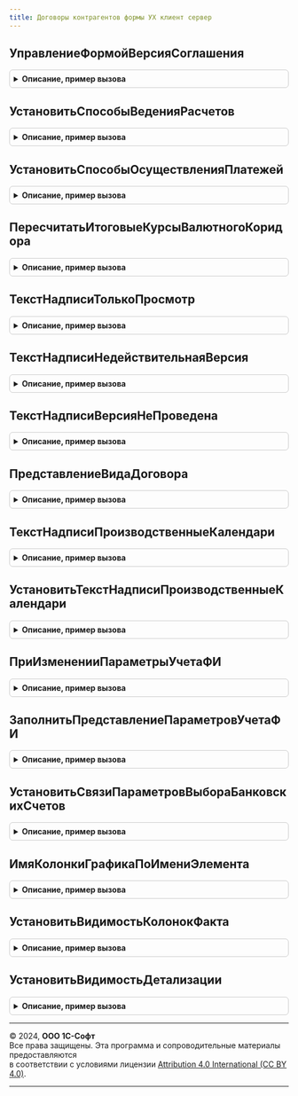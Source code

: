 ```yaml
---
title: Договоры контрагентов формы УХ клиент сервер
---
```



## УправлениеФормойВерсияСоглашения
<details style="margin: 1em 0; padding: 0.5em; border: 1px solid #ccc; border-radius: 6px;">

<summary style="font-weight: bold; cursor: pointer;">Описание, пример вызова</summary>

```bsl

Процедура УправлениеФормойВерсияСоглашения(Форма) Экспорт
```

Пример вызова
```bsl
ДоговорыКонтрагентовФормыУХКлиентСервер.УправлениеФормойВерсияСоглашения(Форма) 
```
</details>

## УстановитьСпособыВеденияРасчетов
<details style="margin: 1em 0; padding: 0.5em; border: 1px solid #ccc; border-radius: 6px;">

<summary style="font-weight: bold; cursor: pointer;">Описание, пример вызова</summary>

```bsl

Процедура УстановитьСпособыВеденияРасчетов(Список, ВидДоговораУХ) Экспорт
```

Пример вызова
```bsl
ДоговорыКонтрагентовФормыУХКлиентСервер.УстановитьСпособыВеденияРасчетов(Список, ВидДоговораУХ) 
```
</details>

## УстановитьСпособыОсуществленияПлатежей
<details style="margin: 1em 0; padding: 0.5em; border: 1px solid #ccc; border-radius: 6px;">

<summary style="font-weight: bold; cursor: pointer;">Описание, пример вызова</summary>

```bsl

Процедура УстановитьСпособыОсуществленияПлатежей(Список, ВидДоговораУХ) Экспорт
```

Пример вызова
```bsl
ДоговорыКонтрагентовФормыУХКлиентСервер.УстановитьСпособыОсуществленияПлатежей(Список, ВидДоговораУХ) 
```
</details>

## ПересчитатьИтоговыеКурсыВалютногоКоридора
<details style="margin: 1em 0; padding: 0.5em; border: 1px solid #ccc; border-radius: 6px;">

<summary style="font-weight: bold; cursor: pointer;">Описание, пример вызова</summary>

```bsl

Процедура ПересчитатьИтоговыеКурсыВалютногоКоридора(Форма) Экспорт
```

Пример вызова
```bsl
ДоговорыКонтрагентовФормыУХКлиентСервер.ПересчитатьИтоговыеКурсыВалютногоКоридора(Форма) 
```
</details>

## ТекстНадписиТолькоПросмотр
<details style="margin: 1em 0; padding: 0.5em; border: 1px solid #ccc; border-radius: 6px;">

<summary style="font-weight: bold; cursor: pointer;">Описание, пример вызова</summary>

```bsl

Функция ТекстНадписиТолькоПросмотр() Экспорт
```

Пример вызова
```bsl
Результат = ДоговорыКонтрагентовФормыУХКлиентСервер.ТекстНадписиТолькоПросмотр() 
```
</details>

## ТекстНадписиНедействительнаяВерсия
<details style="margin: 1em 0; padding: 0.5em; border: 1px solid #ccc; border-radius: 6px;">

<summary style="font-weight: bold; cursor: pointer;">Описание, пример вызова</summary>

```bsl

Функция ТекстНадписиНедействительнаяВерсия() Экспорт
```

Пример вызова
```bsl
Результат = ДоговорыКонтрагентовФормыУХКлиентСервер.ТекстНадписиНедействительнаяВерсия() 
```
</details>

## ТекстНадписиВерсияНеПроведена
<details style="margin: 1em 0; padding: 0.5em; border: 1px solid #ccc; border-radius: 6px;">

<summary style="font-weight: bold; cursor: pointer;">Описание, пример вызова</summary>

```bsl

Функция ТекстНадписиВерсияНеПроведена() Экспорт
```

Пример вызова
```bsl
Результат = ДоговорыКонтрагентовФормыУХКлиентСервер.ТекстНадписиВерсияНеПроведена() 
```
</details>

## ПредставлениеВидаДоговора
<details style="margin: 1em 0; padding: 0.5em; border: 1px solid #ccc; border-radius: 6px;">

<summary style="font-weight: bold; cursor: pointer;">Описание, пример вызова</summary>

```bsl

Функция ПредставлениеВидаДоговора(ВидДоговора, ВидСоглашения) Экспорт
```

Пример вызова
```bsl
Результат = ДоговорыКонтрагентовФормыУХКлиентСервер.ПредставлениеВидаДоговора(ВидДоговора, ВидСоглашения) 
```
</details>

## ТекстНадписиПроизводственныеКалендари
<details style="margin: 1em 0; padding: 0.5em; border: 1px solid #ccc; border-radius: 6px;">

<summary style="font-weight: bold; cursor: pointer;">Описание, пример вызова</summary>

```bsl

Функция ТекстНадписиПроизводственныеКалендари(ПроизводственныеКалендари) Экспорт
```

Пример вызова
```bsl
Результат = ДоговорыКонтрагентовФормыУХКлиентСервер.ТекстНадписиПроизводственныеКалендари(ПроизводственныеКалендари) 
```
</details>

## УстановитьТекстНадписиПроизводственныеКалендари
<details style="margin: 1em 0; padding: 0.5em; border: 1px solid #ccc; border-radius: 6px;">

<summary style="font-weight: bold; cursor: pointer;">Описание, пример вызова</summary>

```bsl

Процедура УстановитьТекстНадписиПроизводственныеКалендари(Форма) Экспорт
```

Пример вызова
```bsl
ДоговорыКонтрагентовФормыУХКлиентСервер.УстановитьТекстНадписиПроизводственныеКалендари(Форма) 
```
</details>

## ПриИзмененииПараметрыУчетаФИ
<details style="margin: 1em 0; padding: 0.5em; border: 1px solid #ccc; border-radius: 6px;">

<summary style="font-weight: bold; cursor: pointer;">Описание, пример вызова</summary>

```bsl

Процедура ПриИзмененииПараметрыУчетаФИ(Форма, Элемент = Неопределено) Экспорт
```

Пример вызова
```bsl
ДоговорыКонтрагентовФормыУХКлиентСервер.ПриИзмененииПараметрыУчетаФИ(Форма, Элемент);
```
</details>

## ЗаполнитьПредставлениеПараметровУчетаФИ
<details style="margin: 1em 0; padding: 0.5em; border: 1px solid #ccc; border-radius: 6px;">

<summary style="font-weight: bold; cursor: pointer;">Описание, пример вызова</summary>

```bsl

Процедура ЗаполнитьПредставлениеПараметровУчетаФИ(Форма, Знач ФИ = Неопределено) Экспорт
```

Пример вызова
```bsl
ДоговорыКонтрагентовФормыУХКлиентСервер.ЗаполнитьПредставлениеПараметровУчетаФИ(Форма, ФИ);
```
</details>

## УстановитьСвязиПараметровВыбораБанковскихСчетов
<details style="margin: 1em 0; padding: 0.5em; border: 1px solid #ccc; border-radius: 6px;">

<summary style="font-weight: bold; cursor: pointer;">Описание, пример вызова</summary>

```bsl

Процедура УстановитьСвязиПараметровВыбораБанковскихСчетов(Форма) Экспорт
```

Пример вызова
```bsl
ДоговорыКонтрагентовФормыУХКлиентСервер.УстановитьСвязиПараметровВыбораБанковскихСчетов(Форма) 
```
</details>

## ИмяКолонкиГрафикаПоИмениЭлемента
<details style="margin: 1em 0; padding: 0.5em; border: 1px solid #ccc; border-radius: 6px;">

<summary style="font-weight: bold; cursor: pointer;">Описание, пример вызова</summary>

```bsl

Функция ИмяКолонкиГрафикаПоИмениЭлемента(ИмяЭлемента) Экспорт
```

Пример вызова
```bsl
Результат = ДоговорыКонтрагентовФормыУХКлиентСервер.ИмяКолонкиГрафикаПоИмениЭлемента(ИмяЭлемента) 
```
</details>

## УстановитьВидимостьКолонокФакта
<details style="margin: 1em 0; padding: 0.5em; border: 1px solid #ccc; border-radius: 6px;">

<summary style="font-weight: bold; cursor: pointer;">Описание, пример вызова</summary>

```bsl

Процедура УстановитьВидимостьКолонокФакта(Форма) Экспорт
```

Пример вызова
```bsl
ДоговорыКонтрагентовФормыУХКлиентСервер.УстановитьВидимостьКолонокФакта(Форма) 
```
</details>

## УстановитьВидимостьДетализации
<details style="margin: 1em 0; padding: 0.5em; border: 1px solid #ccc; border-radius: 6px;">

<summary style="font-weight: bold; cursor: pointer;">Описание, пример вызова</summary>

```bsl

Процедура УстановитьВидимостьДетализации(Форма) Экспорт
```

Пример вызова
```bsl
ДоговорыКонтрагентовФормыУХКлиентСервер.УстановитьВидимостьДетализации(Форма) 
```
</details>

---

© 2024, **ООО 1С-Софт**  
Все права защищены. Эта программа и сопроводительные материалы предоставляются  
в соответствии с условиями лицензии [Attribution 4.0 International (CC BY 4.0)](https://creativecommons.org/licenses/by/4.0/legalcode).

---
